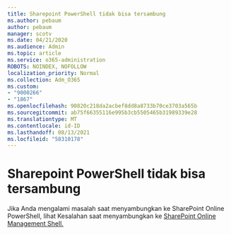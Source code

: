 ```yaml
---
title: Sharepoint PowerShell tidak bisa tersambung
ms.author: pebaum
author: pebaum
manager: scotv
ms.date: 04/21/2020
ms.audience: Admin
ms.topic: article
ms.service: o365-administration
ROBOTS: NOINDEX, NOFOLLOW
localization_priority: Normal
ms.collection: Adm_O365
ms.custom:
- "9000266"
- "1867"
ms.openlocfilehash: 90820c218da2acbef8dd8a8733b70ce3703a565b
ms.sourcegitcommit: ab75f66355116e995b3cb5505465b31989339e28
ms.translationtype: MT
ms.contentlocale: id-ID
ms.lasthandoff: 08/13/2021
ms.locfileid: "58310178"
---
```

# <a name="sharepoint-powershell-unable-to-connect"></a>Sharepoint PowerShell tidak bisa tersambung

Jika Anda mengalami masalah saat menyambungkan ke SharePoint Online PowerShell, lihat Kesalahan saat menyambungkan ke [SharePoint Online Management Shell.](https://docs.microsoft.com/sharepoint/troubleshoot/administration/errors-connecting-to-management-shell)